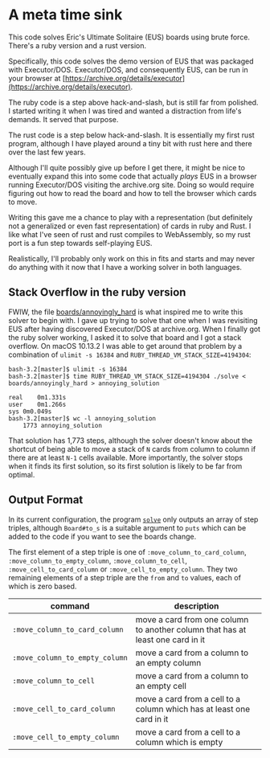 # A meta time sink

This code solves Eric's Ultimate Solitaire (EUS) boards using brute force.
There's a ruby version and a rust version.

Specifically, this code solves the demo version of EUS that was
packaged with Executor/DOS.  Executor/DOS, and consequently EUS, can
be run in your browser at
[https://archive.org/details/executor](https://archive.org/details/executor).

The ruby code is a step above hack-and-slash, but is still far from
polished. I started writing it when I was tired and wanted a
distraction from life's demands.  It served that purpose.

The rust code is a step below hack-and-slash.  It is essentially my
first rust program, although I have played around a tiny bit with
rust here and there over the last few years.

Although I'll quite possibly give up before I get there, it might be
nice to eventually expand this into some code that actually *plays*
EUS in a browser running Executor/DOS visiting the archive.org site.
Doing so would require figuring out how to read the board and how to
tell the browser which cards to move.

Writing this gave me a chance to play with a representation (but
definitely not a generalized or even fast representation) of cards in
ruby and Rust.  I like what I've seen of rust and rust compiles to
WebAssembly, so my rust port is a fun step towards self-playing EUS.

Realistically, I'll probably only work on this in fits and starts and
may never do anything with it now that I have a working solver in
both languages.

## Stack Overflow in the ruby version

FWIW, the file [boards/annoyingly_hard](boards/annoyingly_hard) is
what inspired me to write this solver to begin with.  I gave up trying
to solve that one when I was revisiting EUS after having discovered
Executor/DOS at archive.org.  When I finally got the ruby solver
working, I asked it to solve that board and I got a stack overflow.
On macOS 10.13.2 I was able to get around that problem by a
combination of `ulimit -s 16384` and
`RUBY_THREAD_VM_STACK_SIZE=4194304`:

```
bash-3.2[master]$ ulimit -s 16384
bash-3.2[master]$ time RUBY_THREAD_VM_STACK_SIZE=4194304 ./solve < boards/annoyingly_hard > annoying_solution

real	0m1.331s
user	0m1.266s
sys	0m0.049s
bash-3.2[master]$ wc -l annoying_solution 
    1773 annoying_solution
```
That solution has 1,773 steps, although the solver doesn't know about
the shortcut of being able to move a stack of `N` cards from column to
column if there are at least `N-1` cells available.  More importantly, the
solver stops when it finds its first solution, so its first solution is likely
to be far from optimal.

## Output Format

In its current configuration, the program [`solve`](solve) only
outputs an array of step triples, although `Board#to_s` is a suitable argument
to `puts` which can be added to the code if you want to see the boards change.

The first element of a step triple is one of
`:move_column_to_card_column`, `:move_column_to_empty_column`,
`:move_column_to_cell`, `:move_cell_to_card_column` or
`:move_cell_to_empty_column`.  They two remaining elements of a step
triple are the `from` and `to` values, each of which is zero based.

|command|description|
|-------|-----------|
|`:move_column_to_card_column`|move a card from one column to another column that has at least one card in it|
|`:move_column_to_empty_column`|move a card from a column to an empty column|
|`:move_column_to_cell`|move a card from a column to an empty cell|
|`:move_cell_to_card_column`|move a card from a cell to a column which has at least one card in it|
|`:move_cell_to_empty_column`|move a card from a cell to a column which is empty|

